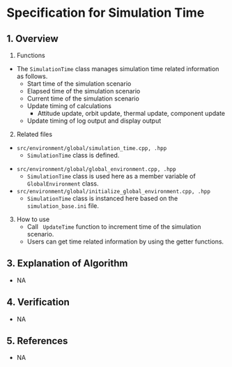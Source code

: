 # Specification for Simulation Time

## 1.  Overview
1. Functions 
  + The `SimulationTime` class manages simulation time related information as follows.
    - Start time of the simulation scenario
    - Elapsed time of the simulation scenario
    - Current time of the simulation scenario
    - Update timing of calculations
      - Attitude update, orbit update, thermal update, component update
    - Update timing of log output and display output


2. Related files
  + `src/environment/global/simulation_time.cpp, .hpp`
    - `SimulationTime` class is defined. 
  - `src/environment/global/global_environment.cpp, .hpp`
    - `SimulationTime` class is used here as a member variable of `GlobalEnvironment` class.
  - `src/environment/global/initialize_global_environment.cpp, .hpp`
    - `SimulationTime` class is instanced here based on the `simulation_base.ini` file.


3. How to use
   - Call ` UpdateTime` function to increment time of the simulation scenario.
   - Users can get time related information by using the getter functions.

## 3. Explanation of Algorithm
- NA

## 4. Verification
- NA

## 5. References
- NA

